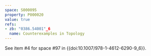 ```yaml
---
space: S000095
property: P000020
value: true
refs:
- zb: "0386.54001"_6
  name: Counterexamples in Topology
---
```


See item #4 for space #97 in {{doi:10.1007/978-1-4612-6290-9_6}}.
